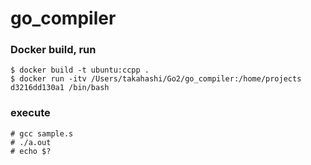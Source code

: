 # go_compiler

### Docker build, run
```
$ docker build -t ubuntu:ccpp .
$ docker run -itv /Users/takahashi/Go2/go_compiler:/home/projects d3216dd130a1 /bin/bash
```

### execute
```
# gcc sample.s
# ./a.out
# echo $?